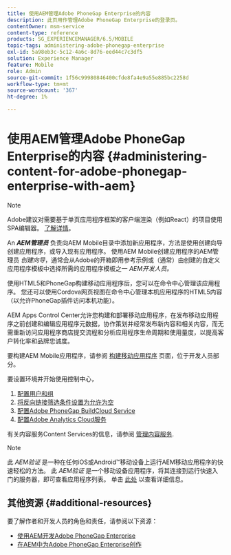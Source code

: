 ```yaml
---
title: 使用AEM管理Adobe PhoneGap Enterprise的内容
description: 此页用作管理Adobe PhoneGap Enterprise的登录页。
contentOwner: msm-service
content-type: reference
products: SG_EXPERIENCEMANAGER/6.5/MOBILE
topic-tags: administering-adobe-phonegap-enterprise
exl-id: 5a98eb3c-5c12-4a6c-8d76-eed44c7c3df5
solution: Experience Manager
feature: Mobile
role: Admin
source-git-commit: 1f56c99980846400cfde8fa4e9a55e885bc2258d
workflow-type: tm+mt
source-wordcount: '367'
ht-degree: 1%

---
```


# 使用AEM管理Adobe PhoneGap Enterprise的内容 {#administering-content-for-adobe-phonegap-enterprise-with-aem}

>[!NOTE]
>
>Adobe建议对需要基于单页应用程序框架的客户端渲染（例如React）的项目使用SPA编辑器。 [了解详情](/help/sites-developing/spa-overview.md)。

An ***AEM管理员*** 负责向AEM Mobile目录中添加新应用程序，方法是使用创建向导创建应用程序，或导入现有应用程序。 使用AEM Mobile创建应用程序的AEM管理员 *创建向导*，通常会从Adobe的开箱即用参考示例或（通常）由创建的自定义应用程序模板中选择所需的应用程序模板之一 *AEM开发人员。*

使用HTML5和PhoneGap构建移动应用程序后，您可以在命令中心管理该应用程序。 您还可以使用Cordova网页视图在命令中心管理本机应用程序的HTML5内容（以允许PhoneGap插件访问本机功能）。

AEM Apps Control Center允许您构建和部署移动应用程序，在发布移动应用程序之前创建和编辑应用程序元数据，协作策划并经常发布新内容和相关内容，而无需重新访问应用程序商店提交流程和分析应用程序生命周期和使用量度，以提高客户转化率和品牌忠诚度。

要构建AEM Mobile应用程序，请参阅 [构建移动应用程序](/help/mobile/building-app-mobile-phonegap.md) 页面，位于开发人员部分。

要设置环境并开始使用控制中心，

1. [配置用户和组](/help/mobile/configure-users-groups.md)
1. [将反向链接筛选条件设置为允许为空](/help/mobile/setting-referrer-filter-empty.md)
1. [配置Adobe PhoneGap BuildCloud Service](/help/mobile/configure-phonegap-build-cloud.md)
1. [配置Adobe Analytics Cloud服务](/help/mobile/configure-adobe-mobile-cloud-service.md)

有关内容服务Content Services的信息，请参阅 [管理内容服务](/help/mobile/developing-content-services.md).

>[!NOTE]
>
>此 *AEM验证* 是一种在任何iOS或Android™移动设备上运行AEM移动应用程序的快速轻松的方法。 此 *AEM验证* 是一个移动设备应用程序，将其连接到运行快速入门的服务器，即可查看应用程序列表。 单击 [此处](/help/mobile/phonegap-mobile-quickstart.md) 以查看详细信息。

## 其他资源 {#additional-resources}

要了解作者和开发人员的角色和责任，请参阅以下资源：

* [使用AEM开发Adobe PhoneGap Enterprise](/help/mobile/developing-in-phonegap.md)
* [在AEM中为Adobe PhoneGap Enterprise创作](/help/mobile/phonegap.md)
